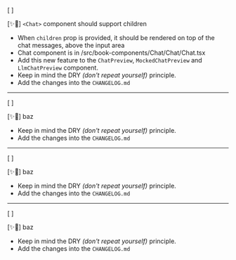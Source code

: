 [ ]

[✨🐣] `<Chat>` component should support children

-   When `children` prop is provided, it should be rendered on top of the chat messages, above the input area
-   Chat component is in /src/book-components/Chat/Chat/Chat.tsx
-   Add this new feature to the `ChatPreview`, `MockedChatPreview` and `LlmChatPreview` component.
-   Keep in mind the DRY _(don't repeat yourself)_ principle.
-   Add the changes into the `CHANGELOG.md`

---

[ ]

[✨🐣] baz

-   Keep in mind the DRY _(don't repeat yourself)_ principle.
-   Add the changes into the `CHANGELOG.md`

---

[ ]

[✨🐣] baz

-   Keep in mind the DRY _(don't repeat yourself)_ principle.
-   Add the changes into the `CHANGELOG.md`

---

[ ]

[✨🐣] baz

-   Keep in mind the DRY _(don't repeat yourself)_ principle.
-   Add the changes into the `CHANGELOG.md`
